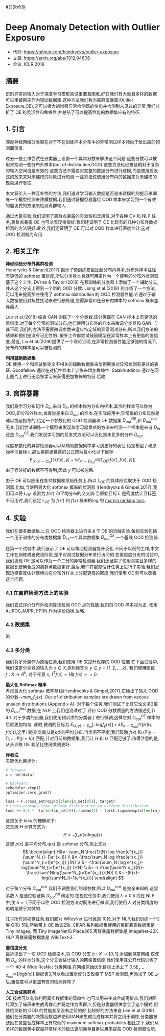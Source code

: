 #异常检测   

# Deep Anomaly Detection with Outlier Exposure
- 代码: https://github.com/hendrycks/outlier-exposure
- 文章: https://arxiv.org/abs/1812.04606
- 会议: ICLR 2019

## 摘要
识别异常的输入对于深度学习模型来说重要且困难,好在我们有大量且多样的数据可以用被用来作为辅助数据集,这种方法我们称为离群值暴露(Outlier Exposure,OE),这可以极大的增强异常检测器的性能并检测到未见过的异常.我们分析了 OE 的灵活性和鲁棒性,并总结了可以提高性能的数据集应有的特征.

## 1. 引言
深度神经网络分类器在对于不在训练样本分布中的异常测试样本倾向于给出高的预测置信度.   

过去一些工作尝试在分类器上设置一个异常分数来解决这个问题.这些分数可以被用来检测一些分布外样本(out of distribution,OOD).这些方法也已被证明对于复杂的输入空间也是有效的.这些方法不需要对完整的数据分布进行建模,而是使用启发式的放来来对未建模的对象进行预测.一些方法仅使用分布内的数据来对未建模的现象进行表征.  

本文将引入一种互补性的方法,我们通过学习输入数据是否是未建模的的提示来训练一个模型检测未建模数据.我们通过将模型暴露给 OOD 样本来学习到一个有效的启发式的方法来检测离群输入.

通过大量实验,我们证明了离群点暴露的有效性和泛用性.对于各种 CV 和 NLP 任务,离群点暴露 OE 也可以表现得很好.我们还证明了 OE 比现有的几种分布外数据检测的方法更好.此外,我们还证明了 OE 可以对 OOD 样本进行密度估计,这对 OOD 检测极为有用.

## 2. 相关工作
**神经网络分布外离群检测**  
Hendrycks & Gimpel(2017) 揭示了预训练模型比起分布内样本,分布外样本往往有更低的 softmax 置信度,所以分类器本身就可用来作为一个便利的分布外检测器.基于这个工作, DVries & Taylor (2018) 在预训练的分类器上添加了一个辅助分支,并从这个分支上得到一个新的 OOD 分数. Liang et al.(2018) 则介绍了一个方法,可以用来提高那些使用了 softmax distribution 的 OOD 检测器性能.它通过于输入数据使用对抗性扰动来进行预处理,使得异常和在分布内样本的 softmax 概率差异最大.

Lee et al.(2018) 结合 GAN 训练了一个分类器,该分类器在 GAN 样本上有更低的置信度.对于每个异常的测试分布,他们使用分布外的样本来微调分类器和 GAN. 与其不同,我们的方法不需要微调参数来适应特定域的异常测试分布,所以我们方法的结果和他们是没有可比性的. 很多工作都尝试鼓励模型在异常样本上有更低的置信度.最近, Liu et al.(2018)提供了一个理论证明,在异常检测器性能足够强的情况下,分布外的样本是可以被检测的.  

**利用辅助数据集**  
OE 使用一个和测试集完全不相关的辅助数据集来使得网络对异常检测有更好的表征. Goodfellow 通过在对抗性样本上训练来增加鲁棒性. Salakhutdinov 通过在网上图片上进行无监督学习来获得更加鲁棒的特征.后略.   

## 3. 离群暴露
我们将学习分布记作 $D_{in}$,来自 $D_{in}$ 的样本称为分布内样本.其余的样本可以称为 OOD,即分布外样本,或者说是来自 $D_{out}$ 的样本.在实际应用中,异常值的分布显然是难以提前指导的.给定一个参数化的 OOD 检测器和 OE 数据集 $D^{OE}_{out}$,和 $D^{test}_{out}$ 无关.我们尝试训练一个模型来发现和学习启发式的方法来检测一个样本是来自 $D_{in}$ 还是 $D^{OE}_{out}$.我们发现学习到的启发式方法可以泛化到未见多的分布 $D_{out}$  

深度参数化的异常检测器可以从辅助数据集中学习到更好的表征.给定模型 $f$ 和原始学习目标 $L$,那么离群点暴露的公式即为最小化以下目标:
$$
E_{{(x,y)} \backsim D_{in}} [L(f(x),y)+ \lambda E_{x' \backsim D^{OE}_{out}} [L_{OE}(f(x'),f(x),y)]]
$$
由于标注好的数据不可得到,因此 $y$ 可以被忽略.  

由于 OE 可以应用在各种数据和原始任务上.所以 $L_{OE}$ 的具体形式取决于 OOD 检测器.比如,当使用最大化 softmax 概率的检测器 (Hendrycks & Gimpel,2017),我们可以将 $L_{OE}$ 设置为 $f(x')$ 和平均分布的交叉熵.当原始目标 $L$ 是密度估计且标签不可用时,我们设定 $L_{OE}$ 为 $f(x')$ 和 $f(x)$ 概率的log 的 [margin ranking loss](https://zhuanlan.zhihu.com/p/101143469).


## 4. 实验
我们在很多数据集上,在 OOD 检测器上进行来关于 OE 的消融实验.每组实验包括一个用于训练的分布类数据集 $D_{in}$,一个异常数据集 $D^{OE}_{out}$,一个基线 OOD 检测器.

在第一个试验中,我们展示了 OE 可以帮助检测器提升泛化.不同于以前的工作,本文工作在训练或者微调阶段,是不对测试数据分布进行访问的.在置信度分支的试验中,我们发现 OE 是可以作为一个二分的异常检测器.我们还证实了使用真实且多样的数据比使用合成的离群点数据更好.最后,我们在密度估计任务上进行了实验.我们发现边缘密度估计器倾向在分布外样本上分配更高的密度,我们使用 OE 则可以改善这个问题.  

### 4.1 在离群检测方法上的实验  
我们尝试评价分布外检测算法检测 OOD 点的性能.我们将 OOD 样本视为正, 使用 AUROC,AUPR, FPRN 作为评价指标.后略.

### 4.2 数据集
略

### 4.3 多分类
我们将多分类作为原始任务,我们使用 OE 来提升现存的 OOD 性能.在下面试验中,我们设定分类器的输入为 $x \in X$,类别标签为 $y \in y= \{ 1,2,...,k \}$. 我们使用函数 $f: X \to R^k$, 对于任意 $x$, $1^Tf(x) =1$和 $f(x) >= 0$.

**最大化 Softmax 概率**  
考虑最大化 softmax 概率基线(Hendrychks & Gimpel,2017),它给出了输入 OOD 的分数--$max_c f_c(x)$. Out-of-distribution samples sre drawn from various unseen distributions (Appendix A). 对于每个任务,我们测试了比其它论文多2倍的 $D_{out}^{test}$ 数据,在 NLP 上我们也测试过了.评价 OOD 分数质量的方法描述见节 4.1. 对于多类的设置,我们使用预训练的分类器 $f$ 进行微调,这样它对 $D_{out}^{OE}$ 样本的后验更加均匀. 此时,微调的目标为 $E_{{(x,y)} \backsim D_{in}} [-log f_y(x)]+ \lambda E_{{x} \backsim D_{out}^{OE}} [H(U;f(x))]$,这里H是交叉熵,U是k类的平均分布.当类间不平衡,我们鼓励 $f(x)$ 和 $(P(y=1),...,P(y=k))$ 匹配;针对目前的数据集,我们让 $H$ 和 $U$ 匹配足够了.值得注意的是,从头训练 OE 甚至比使用微调更好.   

**译者注**   
实际[优化目标](https://github.com/hendrycks/outlier-exposure/blob/39e30940a81200f4d33ad2ade01a67ed4b9d7024/CIFAR/oe_tune.py#L174)为:
```python
# forward
x = net(data)

# backward
scheduler.step()
optimizer.zero_grad()

loss = F.cross_entropy(x[:len(in_set[0])], target)
# cross-entropy from softmax distribution to uniform distribution
loss += 0.5 * -(x[len(in_set[0]):].mean(1) - torch.logsumexp(x[len(in_set[0]):], dim=1)).mean()
```
这里关于 loss 的理解如下:   
交叉熵 $H$ 计算方式为:  
$$
H=- \sum_x p(x) log q(x)  \tag{1}
$$
这里 $p(x)$ 是平均分布,q(x) 是 softmax 分布,则上式为:
$$
\begin{align}
H&=- \sum_N \frac{1}{N} log \frac{e^{x_j}}{\sum^N_{i=1}e^{x_i}}  \\
&= -\frac{\sum_N log \frac{e^{x_j}}{\sum^N_{i=1}e^{x_i}} }{N}  \\
&= -\frac{\sum_N (log e^{x_j}-log{\sum^N_{i=1}e^{x_i}} )}{N}  \\
&= -( \frac{\sum^N x_j}{N}-\frac{\sum^Nlog{\sum^N_{i=1}e^{x_i}}}{N})  \\
&= -(E(x)-log{\sum^N_{i=1}e^{x_i}})
\end{align}
$$


对于每个分布 $D_{out}^{test}$ 我们不调整我们的超参数,所以 $D_{out}^{test}$ 是完全未知的.这里系数 $\lambda$ 是通过验证集 $D_{out}^{val}$ 确定的.在视觉任务中,我们使用 $\lambda =0.5$ 而在 NLP 中,使 $\lambda=1$,不同于以往 OOD 检测方法对网络进行微调,我们使用 $\lambda$ 对分类精度的影响是微乎其微的.

几乎所有的视觉任务,我们都对 WResNet 进行微调 10轮.对于 NLP,我们训练一个2层 GRU 5轮,然后带上 OE 微调2轮. CIFAR 系列数据集使用的离群暴露数据集是 Tiny Images, 而 Tiny ImageNet和 Place365 离群暴露数据集是 ImageNet-22K. NLP 离群暴露数据集是 WikiText-2.

**置信度分支**  
最近提出了一项 OOD 检测技术,将 OOD 分支 $b:X \to [0,1]$ 添加到深度网络.仅使用 $D_{in}$ 的样本分类,这个分支会估计输入的网络置信度.我们使用其公开代码训练了一个 40-4 Wide ResNet 分类网络.在网络原始优化目标上添上了 $0.5 E_{{x} \backsim D_{out}^{OE}} [logb(x)]$.根据表3,可以看出置信度分支改善了 MSP 检测器,再添加了 OE 之后,置信度可以更加有效的检测异常了.

**人工合成离群点**  
OE 技术可以有效利用真实数据集的简单性,也可以用来生成合成离群点.我们对图片添加了噪声来生成离群点并将之作为离群点,但是分类器很快学会了这个模式,但其检测新的 OOD 的性能甚至没有之前的好.比较好的方法来自 Lee et al.(2018) ,他们在分类器的决策函数边界使用GAN来生成合成样本并将之用于训练,分类器被鼓励在这些合成样本上有较低的 maximum softmax probability.相比之下,我们从多样的数据集中挖掘异常样本的做法更加简单且足以用来提高 OOD 检测器性能.
